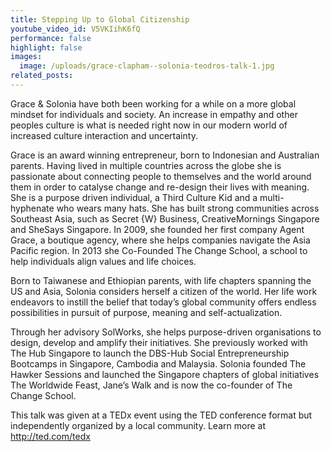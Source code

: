 ```yaml
---
title: Stepping Up to Global Citizenship
youtube_video_id: V5VKIihK6fQ
performance: false
highlight: false
images:
  image: /uploads/grace-clapham--solonia-teodros-talk-1.jpg
related_posts:
---
```


Grace & Solonia have both been working for a while on a more global mindset for individuals and society. An increase in empathy and other peoples culture is what is needed right now in our modern world of increased culture interaction and uncertainty.

Grace is an award winning entrepreneur, born to Indonesian and Australian parents. Having lived in multiple countries across the globe she is passionate about connecting people to themselves and the world around them in order to catalyse change and re-design their lives with meaning. She is a purpose driven individual, a Third Culture Kid and a multi-hyphenate who wears many hats. She has built strong communities across Southeast Asia, such as Secret {W} Business, CreativeMornings Singapore and SheSays Singapore. In 2009, she founded her first company Agent Grace, a boutique agency, where she helps companies navigate the Asia Pacific region. In 2013 she Co-Founded The Change School, a school to help individuals align values and life choices.

Born to Taiwanese and Ethiopian parents, with life chapters spanning the US and Asia, Solonia considers herself a citizen of the world. Her life work endeavors to instill the belief that today’s global community offers endless possibilities in pursuit of purpose, meaning and self-actualization.

Through her advisory SolWorks, she helps purpose-driven organisations to design, develop and amplify their initiatives. She previously worked with The Hub Singapore to launch the DBS-Hub Social Entrepreneurship Bootcamps in Singapore, Cambodia and Malaysia. Solonia founded The Hawker Sessions and launched the Singapore chapters of global initiatives The Worldwide Feast, Jane’s Walk and is now the co-founder of The Change School.

This talk was given at a TEDx event using the TED conference format but independently organized by a local community. Learn more at http://ted.com/tedx